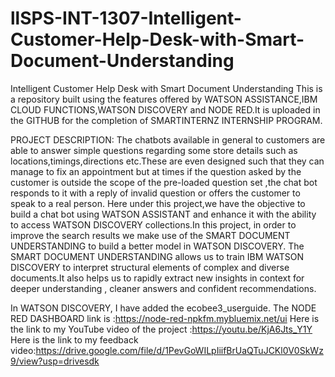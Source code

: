 # llSPS-INT-1307-Intelligent-Customer-Help-Desk-with-Smart-Document-Understanding
Intelligent Customer Help Desk with Smart Document Understanding
This is a repository built using the features offered by WATSON ASSISTANCE,IBM CLOUD FUNCTIONS,WATSON DISCOVERY and NODE RED.It is uploaded in the GITHUB for the completion of SMARTINTERNZ INTERNSHIP PROGRAM.

PROJECT DESCRIPTION:
The chatbots available in general to customers are able to answer simple questions regarding some store details such as locations,timings,directions etc.These are even designed such that they can manage to fix an appointment but at times if the question asked by the customer is outside the scope of the pre-loaded question set ,the chat bot responds to it with a reply of invalid question or offers the customer to speak to a real person.
Here under this project,we have the objective to build a chat bot using WATSON ASSISTANT and enhance it with the ability to access WATSON DISCOVERY collections.In this project, in order to improve the search results we make use of the SMART DOCUMENT UNDERSTANDING to build a better model in WATSON DISCOVERY.
The SMART DOCUMENT UNDERSTANDING allows us to train IBM WATSON DISCOVERY to interpret structural elements of complex and diverse documents.It also helps us to rapidly extract new insights in context for deeper understanding , cleaner answers and confident recommendations.

In WATSON DISCOVERY, I have added the ecobee3_userguide.
The NODE RED DASHBOARD link is :https://node-red-npkfm.mybluemix.net/ui
Here is the link to my YouTube video of the project :https://youtu.be/KjA6Jts_Y1Y
Here is the link to my feedback video:https://drive.google.com/file/d/1PevGoWILpIiifBrUaQTuJCKl0V0SkWz9/view?usp=drivesdk
